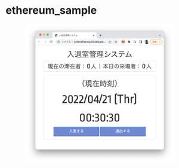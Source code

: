 # ethereum_sample 
<div align="center"><img src="https://github.com/resoto/ethereum_sample/blob/main/sample.png" width="400"/></div>

